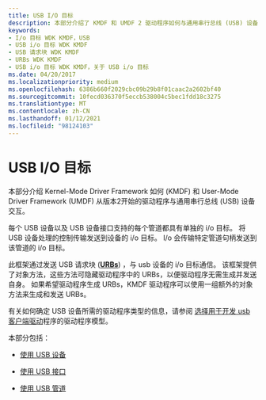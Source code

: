 ```yaml
---
title: USB I/O 目标
description: 本部分介绍了 KMDF 和 UMDF 2 驱动程序如何与通用串行总线 (USB) 设备交互。
keywords:
- I/o 目标 WDK KMDF，USB
- USB i/o 目标 WDK KMDF
- USB 请求块 WDK KMDF
- URBs WDK KMDF
- USB i/o 目标 WDK KMDF，关于 USB i/o 目标
ms.date: 04/20/2017
ms.localizationpriority: medium
ms.openlocfilehash: 6386b660f2029cbc09b29b8f01caac2a2602bf40
ms.sourcegitcommit: 10fecd036370f5eccb538004c5bec1fdd18c3275
ms.translationtype: MT
ms.contentlocale: zh-CN
ms.lasthandoff: 01/12/2021
ms.locfileid: "98124103"
---
```

# <a name="usb-io-targets"></a>USB I/O 目标


本部分介绍 Kernel-Mode Driver Framework 如何 (KMDF) 和 User-Mode Driver Framework (UMDF) 从版本2开始的驱动程序与通用串行总线 (USB) 设备交互。




每个 USB 设备以及 USB 设备接口支持的每个管道都具有单独的 i/o 目标。 将 USB 设备处理的控制传输发送到设备的 i/o 目标。 I/o 会传输特定管道句柄发送到该管道的 i/o 目标。

此框架通过发送 USB 请求块 ([**URBs**](/windows-hardware/drivers/ddi/usb/ns-usb-_urb)) ，与 usb 设备的 i/o 目标通信。 该框架提供了对象方法，这些方法可隐藏驱动程序中的 URBs，以便驱动程序无需生成并发送自身。 如果希望驱动程序生成 URBs，KMDF 驱动程序可以使用一组额外的对象方法来生成和发送 URBs。

有关如何确定 USB 设备所需的驱动程序类型的信息，请参阅 [选择用于开发 usb 客户端驱动](../usbcon/winusb-considerations.md)程序的驱动程序模型。

本部分包括：

-   [使用 USB 设备](working-with-usb-devices.md)

-   [使用 USB 接口](working-with-usb-interfaces.md)

-   [使用 USB 管道](working-with-usb-pipes.md)

